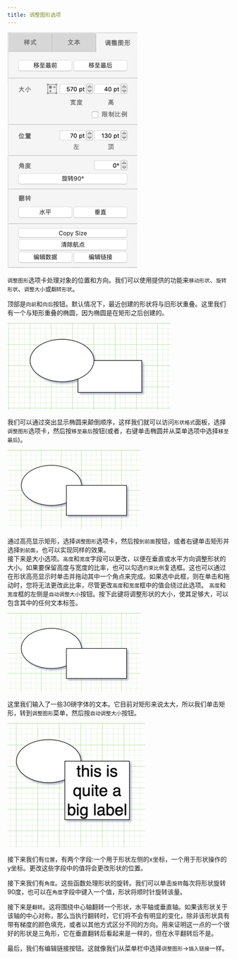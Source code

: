 ```yaml
---
title: 调整图形选项
---
```


 ![调整图形选项](/public/themes/freedgo/rang_option.png "调整图形选项") 
 
`调整图形`选项卡处理对象的位置和方向。我们可以使用提供的功能来`移动形状`、`旋转形状`、`调整大小`或`翻转形状`。


顶部是`向前`和`向后`按钮。默认情况下，最近创建的形状将与旧形状重叠。这里我们有一个与矩形重叠的椭圆，因为椭圆是在矩形之后创建的。

 ![调整图形选项](/public/themes/freedgo/rang_option1.png "调整图形选项") 

 
我们可以通过突出显示椭圆来颠倒顺序，这样我们就可以访问`形状格式`面板，选择`调整图形`选项卡，然后按`移至最后`按钮(或者，右键单击椭圆并从菜单选项中选择`移至最后`)。

 ![调整图形选项](/public/themes/freedgo/rang_option2.png "调整图形选项") 
 	
通过高亮显示矩形，选择`调整图形`选项卡，然后按`到前面`按钮，或者右键单击矩形并选择`到前面`，也可以实现同样的效果。	
接下来是大小选项。`高度`和`宽度`字段可以更改，以便在垂直或水平方向调整形状的大小。如果要保留高度与宽度的比率，也可以勾选`约束比例`复选框。这也可以通过在形状高亮显示时单击并拖动其中一个角点来完成。如果选中此框，则在单击和拖动时，您将无法更改此比率，尽管更改`高度`和`宽度`框中的值会绕过此选项。
`高度`和`宽度`框的左侧是`自动调整大小`按钮。按下此键将调整形状的大小，使其足够大，可以包含其中的任何文本标签。

 ![调整图形选项](/public/themes/freedgo/rang_option3.png "调整图形选项") 
 
这里我们输入了一些30磅字体的文本。它目前对矩形来说太大，所以我们单击矩形，转到`调整图形`菜单，然后按`自动调整大小`按钮。
 
  ![调整图形选项](/public/themes/freedgo/rang_option4.png "调整图形选项") 

接下来我们有`位置`，有两个字段:一个用于形状左侧的x坐标，一个用于形状操作的y坐标。更改这些字段中的值将会更改形状的位置。

接下来我们有`角度`。这些函数处理形状的旋转。我们可以单击`旋转`每次将形状旋转90度，也可以在`角度`字段中键入一个值，形状将顺时针旋转该量。
 
接下来是`翻转`。这将围绕中心轴翻转一个形状，水平轴或垂直轴。如果该形状关于该轴的中心对称，那么当执行翻转时，它们将不会有明显的变化，除非该形状具有带有梯度的颜色填充，或者以其他方式区分不同的方向。用来证明这一点的一个很好的形状是三角形，它在垂直翻转后看起来是一样的，但在水平翻转后不是。

最后，我们有编辑链接按钮。这就像我们从菜单栏中选择`调整图形`->`插入链接`一样。

